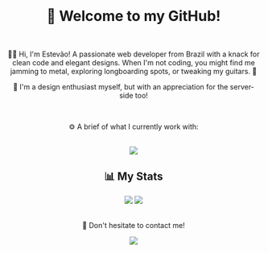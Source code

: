 <div align="center">
	<br>
	<h1>👋 Welcome to my GitHub!</h1>
	<br>
	<p align="center">👨‍💻 Hi, I'm Estevão! A passionate web developer from Brazil with a knack for clean code and elegant designs. When I'm not coding, you might find me jamming to metal, exploring longboarding spots, or tweaking my guitars. 🎸</p>
	<p>🎨 I'm a design enthusiast myself, but with an appreciation for the server-side too!</p>
	<br>
	<p>⚙️ A brief of what I currently work with:</p>
</div>
<br>
<div align="center">
	<a href="https://skillicons.dev">
    		<img src="https://skillicons.dev/icons?i=laravel,react,mysql,docker,git" />
  	</a>
</div>
<div align="center">
	<h2 align="center">📊 My Stats</h2>
	<div align="center">
		<div>
	    		<img src="https://github-readme-stats.vercel.app/api?username=estevaoaz&show_icons=true&theme=radical" />
	    		<img src="https://github-readme-stats.vercel.app/api/top-langs/?username=estevaoaz&layout=compact&theme=radical" />
		</div>
	</div>
</div>
<br>
<div align="center">
	<p>📕 Don't hesitate to contact me!</p>
</div>
<div align="center">
	<a href="https://www.linkedin.com/in/estev%C3%A3o-maestrelli-715a91221?utm_source=share&utm_campaign=share_via&utm_content=profile&utm_medium=android_app" target="_blank" ><img src="https://img.shields.io/badge/-LinkedIn-%230077B5?style=for-the-badge&logo=linkedin&logoColor=white" target="_blank"></a>
</div>
<br>
